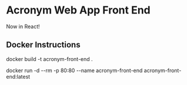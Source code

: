 # Acronym Web App Front End

Now in React!

## Docker Instructions

docker build -t acronym-front-end .

docker run -d --rm -p 80:80 --name acronym-front-end acronym-front-end:latest
